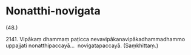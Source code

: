 # Nonatthi-novigata

(48.)

2141\. Vipākaṃ dhammaṃ paṭicca nevavipākanavipākadhammadhammo uppajjati nonatthipaccayā…  novigatapaccayā. (Saṃkhittaṃ.)
